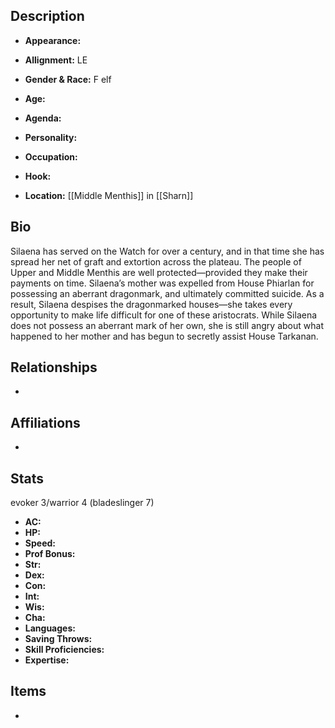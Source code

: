 ## Description
- **Appearance:** 

- **Allignment:** LE

- **Gender & Race:** F elf

- **Age:** 

- **Agenda:** 

- **Personality:** 

- **Occupation:** 

- **Hook:** 

- **Location:** [[Middle Menthis]] in [[Sharn]]

## Bio
Silaena has served on the Watch for over a century, and in that time she has spread her net of graft and extortion across the plateau. The people of Upper and Middle Menthis are well protected—provided they make their payments on time. Silaena’s mother was expelled from House Phiarlan for possessing an aberrant dragonmark, and ultimately committed suicide. As a result, Silaena despises the dragonmarked houses—she takes every opportunity to make life difficult for one of these aristocrats. While Silaena does not possess an aberrant mark of her own, she is still angry about what happened to her mother and has begun to secretly assist House Tarkanan.

## Relationships
- 

## Affiliations
- 

## Stats
evoker 3/warrior 4 (bladeslinger 7)
- **AC:** 
- **HP:** 
- **Speed:** 
- **Prof Bonus:** 
- **Str:** 
- **Dex:** 
- **Con:** 
- **Int:** 
- **Wis:** 
- **Cha:** 
- **Languages:** 
- **Saving Throws:** 
- **Skill Proficiencies:** 
- **Expertise:** 


## Items
- 
